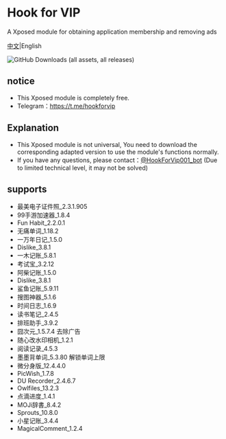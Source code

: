 # Hook for VIP
A Xposed module for obtaining application membership and removing ads<br>

[中文](https://github.com/Xposed-Modules-Repo/com.wye4.hookforvip)|English

![GitHub Downloads (all assets, all releases)](https://img.shields.io/github/downloads/Xposed-Modules-Repo/com.wye4.hookforvip/total)
## notice
- This Xposed module is completely free.
- Telegram：https://t.me/hookforvip
## Explanation
- This Xposed module is not universal, You need to download the corresponding adapted version to use the module's functions normally.
- If you have any questions, please contact：[@HookForVip001_bot](https://t.me/HookForVip001_bot) (Due to limited technical level, it may not be solved)
## supports
- 最美电子证件照_2.3.1.905
- 99手游加速器_1.8.4
- Fun Habit_2.2.0.1
- 无痛单词_1.18.2
- 一万年日记_1.5.0
- Dislike_3.8.1
- 一木记账_5.8.1
- 考试宝_3.2.12
- 阿柴记账_1.5.0
- Dislike_3.8.1
- 鲨鱼记账_5.9.11
- 搜图神器_5.1.6
- 时间日志_1.6.9
- 读书笔记_2.4.5
- 排班助手_3.9.2
- 囧次元_1.5.7.4 去除广告
- 随心改水印相机_1.2.1
- 阅读记录_4.5.3
- 墨墨背单词_5.3.80 解锁单词上限
- 微分身版_12.4.4.0
- PicWish_1.7.8
- DU Recorder_2.4.6.7
- Owlfiles_13.2.3
- 点滴进度_1.4.1
- MOJi辞書_8.4.2
- Sprouts_10.8.0
- 小星记账_3.4.4
- MagicalComment_1.2.4
